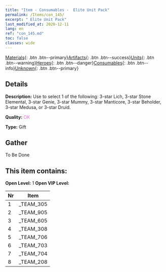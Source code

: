 ```yaml
---
title: "Item - Consumables -  Elite Unit Pack"
permalink: /Items/con_145/
excerpt: " Elite Unit Pack"
last_modified_at: 2020-12-11
lang: en
ref: "con_145.md"
toc: false
classes: wide
---
```

 [Materials](/Items/){: .btn .btn--primary}[Artifacts](/Items/Artifacts/){: .btn .btn--success}[Units](/Items/Units/){: .btn .btn--warning}[Heroes](/Items/Heroes/){: .btn .btn--danger}[Consumables](/Items/Consumables/){: .btn .btn--info}[Unknown](/Items/Unknown/){: .btn .btn--primary}

## Details
 **Description:** Use to select 1 of the following: 3-star Lich, 3-star Stone Elemental, 3-star Genie, 3-star Mummy, 3-star Manticore, 3-star Beholder, 3-star Medusa, or 3-star Druid.

 **Quality:** <span style="color: #DA70D6">OK</span>

 **Type:** Gift

## Gather

  To Be Done

## This item contains:

 **Open Level:** 1
 **Open VIP Level:** 

  | Nr |      Item    |
  |:---|:------------:|
  | 1 | _TEAM_305 | 
  | 2 | _TEAM_905 | 
  | 3 | _TEAM_605 | 
  | 4 | _TEAM_308 | 
  | 5 | _TEAM_706 | 
  | 6 | _TEAM_703 | 
  | 7 | _TEAM_704 | 
  | 8 | _TEAM_208 | 
